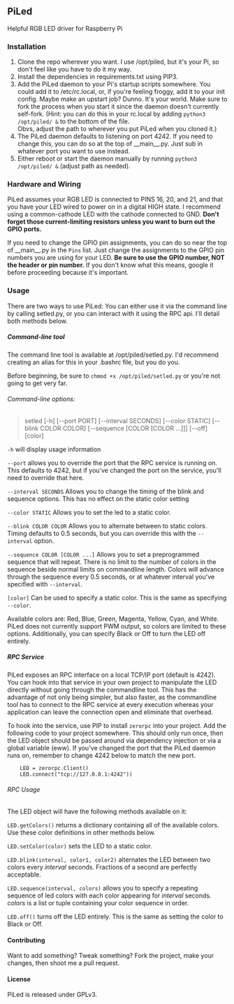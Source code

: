 PiLed
-------
Helpful RGB LED driver for Raspberry Pi

### Installation

1. Clone the repo wherever you want.  I use /opt/piled, but it's your Pi, so don't feel like you have 
to do it my way.
2. Install the dependencies in requirements.txt using PIP3.
3. Add the PiLed daemon to your Pi's startup scripts somewhere.  You could add it to /etc/rc.local, 
or, if you're feeling froggy, add it to your init config.  Maybe make an upstart job?  Dunno.  It's your 
world.  Make sure to fork the process when you start it since the daemon doesn't currently self-fork.
(Hint: you can do this in your rc.local by adding `python3 /opt/piled/ &` to the bottom of the file.  
Obvs, adjust the path to wherever you put PiLed when you cloned it.)
4. The PiLed daemon defaults to listening on port 4242.  If you need to change this, you can do so at the 
top of \_\_main\_\_.py.  Just sub in whatever port you want to use instead.
5. Either reboot or start the daemon manually by running `python3 /opt/piled/ &` (adjust path as needed).


### Hardware and Wiring

PiLed assumes your RGB LED is connected to PINS 16, 20, and 21, and that you have your LED wired to 
power on in a digital HIGH state.  I recommend using a common-cathode LED with the cathode connected to
GND.  **Don't forget those current-limiting resistors unless you want to burn out the GPIO ports.**

If you need to change the GPIO pin assignments, you can do so near the top of \_\_main\_\_.py in the 
`Pins` list.  Just change the assignments to the GPIO pin numbers you are using for your LED.  **Be sure 
to use the GPIO number, NOT the header or pin number.**  If you don't know what this means, google it before 
proceeding because it's important.  

### Usage

There are two ways to use PiLed:  You can either use it via the command line by calling setled.py, or you 
can interact with it using the RPC api.  I'll detail both methods below.

##### Command-line tool

The command line tool is available at /opt/piled/setled.py.  I'd recommend creating an alias for this in your
.bashrc file, but you do you.

Before beginning, be sure to `chmod +x /opt/piled/setled.py` or you're not going to get very far.

###### Command-line options:

>setled [-h] [--port PORT] [--interval SECONDS] [--color STATIC]
              [--blink COLOR COLOR] [--sequence [COLOR [COLOR ...]]] [--off]
              [color]


`-h` will display usage information

`--port` allows you to override the port that the RPC service is running on.  This defaults to 4242, but if 
you've changed the port on the service, you'll need to override that here.

`--interval SECONDS` Allows you to change the timing of the blink and sequence options.  This has no effect
on the static color setting

`--color STATIC` Allows you to set the led to a static color.  

`--blink COLOR COLOR` Allows you to alternate between to static colors.  Timing defaults to 0.5 seconds, 
but you can override this with the `--interval` option.

`--sequence COLOR [COLOR ...]` Allows you to set a preprogrammed sequence that will repeat.  There is 
no limit to the number of colors in the sequence beside normal limits on commandline length.  Colors will 
advance through the sequence every 0.5 seconds, or at whatever interval you've specified with `--interval`.

`[color]` Can be used to specify a static color.  This is the same as specifying `--color`.

Available colors are: Red, Blue, Green, Magenta, Yellow, Cyan, and White.  PiLed does not currently support
PWM output, so colors are limited to these options.  Additionally, you can specify Black or Off to turn 
the LED off entirely.

##### RPC Service

PiLed exposes an RPC interface on a local TCP/IP port (default is 4242).  You can hook into that service
in your own project to manipulate the LED directly without going through the commandline tool.  This 
has the advantage of not only being simpler, but also faster, as the commandline tool has to connect to
the RPC service at every execution whereas your application can leave the connection open and eliminate 
that overhead.

To hook into the service, use PIP to install `zerorpc` into your project.  Add the following code to 
your project somewhere.  This should only run once, then the LED object should be passed around via dependency injection
or via a global variable (eww).  If you've changed the port that the PiLed daemon runs on, remember to 
change 4242 below to match the new port. 
``` 
    LED = zerorpc.Client()
    LED.connect("tcp://127.0.0.1:4242"))
```

###### RPC Usage

The LED object will have the following methods available on it:

`LED.getColors()` returns a dictionary containing all of the available colors.  Use these color 
definitions in other methods below.

`LED.setColor(color)` sets the LED to a static color.  

`LED.blink(interval, color1, color2)` alternates the LED between two colors every _interval_ seconds. Fractions of a second are perfectly acceptable.

`LED.sequence(interval, colors)` allows you to specify a repeating sequence of led colors with each color appearing for _interval_ seconds.  _colors_ is a list or tuple containing your color sequence in order.

`LED.off()` turns off the LED entirely.  This is the same as setting the color to Black or Off.

#### Contributing

Want to add something?  Tweak something?  Fork the project, make your changes, then shoot me a pull request.  

#### License

PiLed is released under GPLv3. 
